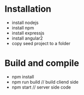 # Installation
* install nodejs
* install npm
* install expressjs
* install angular2
* copy seed project to a folder
# Build and compile 
* npm install
* npm run build // build cliend side
* npm start  // server side code
